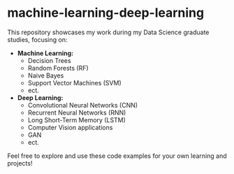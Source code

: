 # machine-learning-deep-learning

This repository showcases my work during my Data Science graduate studies, focusing on:

- **Machine Learning:**
  - Decision Trees
  - Random Forests (RF)
  - Naive Bayes
  - Support Vector Machines (SVM)
  - ect.
- **Deep Learning:**
  - Convolutional Neural Networks (CNN)
  - Recurrent Neural Networks (RNN)
  - Long Short-Term Memory (LSTM)
  - Computer Vision applications
  - GAN
  - ect.

Feel free to explore and use these code examples for your own learning and projects!

